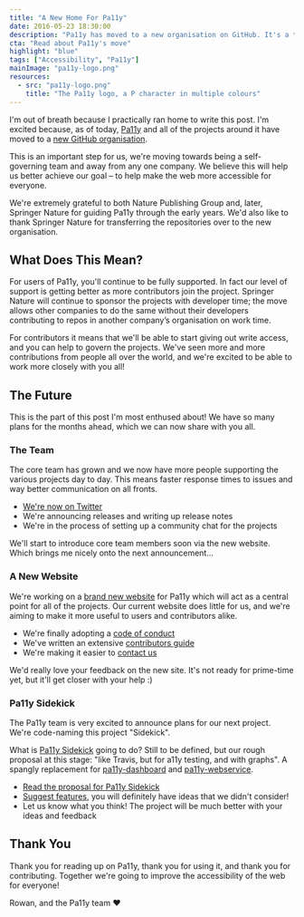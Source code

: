 ```yaml
---
title: "A New Home For Pa11y"
date: 2016-05-23 18:30:00
description: "Pa11y has moved to a new organisation on GitHub. It's a time of change for the project, and the team is extremely excited about the future."
cta: "Read about Pa11y's move"
highlight: "blue"
tags: ["Accessibility", "Pa11y"]
mainImage: "pa11y-logo.png"
resources:
  - src: "pa11y-logo.png"
    title: "The Pa11y logo, a P character in multiple colours"
---
```



I'm out of breath because I practically ran home to write this post. I'm excited because, as of today, [Pa11y] and all of the projects around it have moved to a [new GitHub organisation][pa11y-org].

This is an important step for us, we're moving towards being a self-governing team and away from any one company. We believe this will help us better achieve our goal – to help make the web more accessible for everyone.

We're extremely grateful to both Nature Publishing Group and, later, Springer Nature for guiding Pa11y through the early years. We'd also like to thank Springer Nature for transferring the repositories over to the new organisation.


What Does This Mean?
--------------------

For users of Pa11y, you'll continue to be fully supported. In fact our level of support is getting better as more contributors join the project. Springer Nature will continue to sponsor the projects with developer time; the move allows other companies to do the same without their developers contributing to repos in another company’s organisation on work time.

For contributors it means that we'll be able to start giving out write access, and you can help to govern the projects. We've seen more and more contributions from people all over the world, and we're excited to be able to work more closely with you all!


The Future
----------

This is the part of this post I'm most enthused about! We have so many plans for the months ahead, which we can now share with you all.

### The Team

The core team has grown and we now have more people supporting the various projects day to day. This means faster response times to issues and way better communication on all fronts.

  - [We're now on Twitter][twitter]
  - We're announcing releases and writing up release notes
  - We're in the process of setting up a community chat for the projects

We'll start to introduce core team members soon via the new website. Which brings me nicely onto the next announcement&hellip;

### A New Website

We're working on a [brand new website][website] for Pa11y which will act as a central point for all of the projects. Our current website does little for us, and we're aiming to make it more useful to users and contributors alike.

  - We're finally adopting a [code of conduct]
  - We've written an extensive [contributors guide]
  - We're making it easier to [contact us]

We'd really love your feedback on the new site. It's not ready for prime-time yet, but it'll get closer with your help :)

### Pa11y Sidekick

The Pa11y team is very excited to announce plans for our next project. We're code-naming this project "Sidekick".

What is [Pa11y Sidekick][sidekick] going to do? Still to be defined, but our rough proposal at this stage: "like Travis, but for a11y testing, and with graphs". A spangly replacement for [pa11y-dashboard] and [pa11y-webservice].

  - [Read the proposal for Pa11y Sidekick][sidekick-proposal]
  - [Suggest features][sidekick-issues], you will definitely have ideas that we didn't consider!
  - Let us know what you think! The project will be much better with your ideas and feedback


Thank You
---------

Thank you for reading up on Pa11y, thank you for using it, and thank you for contributing. Together we're going to improve the accessibility of the web for everyone!

Rowan, and the Pa11y team :heart:



[code of conduct]: http://pa11y.github.io/contributing/code-of-conduct/
[contact us]: http://pa11y.github.io/contact/
[contributors guide]: http://pa11y.github.io/contributing/
[pa11y]: https://github.com/pa11y/pa11y
[pa11y-dashboard]: https://github.com/pa11y/pa11y-dashboard
[pa11y-org]: https://github.com/pa11y
[pa11y-webservice]: https://github.com/pa11y/pa11y-webservice
[sidekick]: https://github.com/pa11y/sidekick
[sidekick-issues]: https://github.com/pa11y/sidekick/issues
[sidekick-proposal]: https://github.com/pa11y/sidekick/blob/master/PROPOSAL.md
[twitter]: https://twitter.com/pa11yorg
[website]: http://pa11y.github.io/
